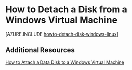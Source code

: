 <properties 
	pageTitle="Detach a disk from a Windows Virtual Machine | Azure" 
	description="Learn to detach a disk from a virtual machine in Azure." 
	services="virtual-machines, storage" 
	documentationCenter="" 
	authors="KBDAzure" 
	manager="timlt" 
	editor=""/>

<tags 
	ms.service="virtual-machines" 
	ms.workload="infrastructure-services" 
	ms.tgt_pltfrm="vm-windows" 
	ms.devlang="na" 
	ms.topic="article" 
	ms.date="05/27/2015" 
	ms.author="kathydav"/>



# How to Detach a Disk from a Windows Virtual Machine

[AZURE.INCLUDE [howto-detach-disk-windows-linux](../../includes/howto-detach-disk-windows-linux.md)]

## Additional Resources

[How to Attach a Data Disk to a Windows Virtual Machine](storage-windows-attach-disk.md)

 